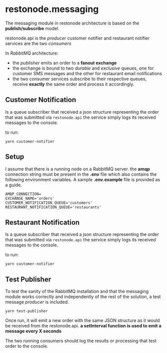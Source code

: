 # restonode.messaging

The messaging module in restonode architecture is based on the **publish/subscribe** model.

restonode.api is the *producer*
customer notifier and restaurant notifier services are the two *consumers*

In *RabbitMQ* architecture:

* the *publisher* emits an order to a **fanout exchange**
* the exchange is bound to two *durable* and *exclusive* queues, one for customer SMS messages and the other for restaurant email notifications 
* the two consumer services subscribe to their respective queues, receive **exactly** the same order and process it accordingly.

## Customer Notification
Is a queue subscriber that received a json structure representing the order that was submitted via `restonode.api` the service simply logs its received messages to the console.

to run:
```shell
yarn customer-notifier
```
## Setup
I assume that there is a running node on a RabbitMQ server. the **amqp** connection string must be present in the **.env** file which also contains the following environment variables. A sample **.env.example** file is provided as a guide.

```shell
AMQP_CONNECTION=
EXCHANGE_NAME='orders'
CUSTOMER_NOTIFICATION_QUEUE='customers'
RESTAURANT_NOTIFICATION_QUEUE='restaurants'
```
## Restaurant Notification
Is a queue subscriber that received a json structure representing the order that was submitted via `restonode.api` the service simply logs its received messages to the console.

to run:
```shell
yarn customer-notifier
```

## Test Publisher
To test the sanity of the RabbitMQ installation and that the messaging module works correctly and independently of the rest of the solution, a test message *producer* is included.
```shell
yarn test-publisher
```
Once run, it will emit a new order with the same JSON structure as it would be received from the restonode.api. **a setInterval function is used to emit a message every X seconds**

The two running consumers should log the results or processing that test order to the console.


